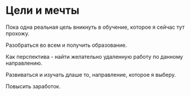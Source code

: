 # **Цели и мечты**

Пока одна реальная цель вникнуть в обучение, которое я сейчас тут прохожу.

Разобраться во всем и получить образование. 

Как перспектива - найти желательно удаленную работу по данному направлению.

 Развиваться и изучать длаше то, направление, которое я выберу.

 Повысить заработок.
 